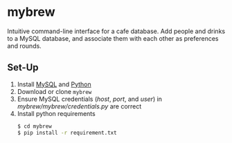 # mybrew

Intuitive command-line interface for a cafe database. Add people and drinks to a
MySQL database, and associate them with each other as preferences and rounds.

## Set-Up

1. Install [MySQL](https://www.mysql.com/) and
   [Python](https://www.python.org/downloads/)
2. Download or clone `mybrew`
2. Ensure MySQL credentials (*host*, *port*, and *user*) in
   *mybrew/mybrew/credentials.py* are correct
3. Install python requirements
   ```bash
   $ cd mybrew
   $ pip install -r requirement.txt
   ```
